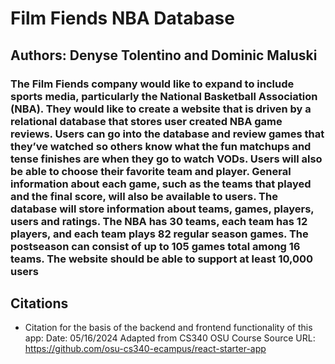 # Film Fiends NBA Database

## Authors: Denyse Tolentino and Dominic Maluski

### The Film Fiends company would like to expand to include sports media, particularly the National Basketball Association (NBA). They would like to create a website that is driven by a relational database that stores user created NBA game reviews. Users can go into the database and review games that they’ve watched so others know what the fun matchups and tense finishes are when they go to watch VODs. Users will also be able to choose their favorite team and player. General information about each game, such as the teams that played and the final score, will also be available to users. The database will store information about teams, games, players, users and ratings. The NBA has 30 teams, each team has 12 players, and each team plays 82 regular season games. The postseason can consist of up to 105 games total among 16 teams. The website should be able to support at least 10,000 users

## Citations
- Citation for the basis of the backend and frontend functionality of this app:
Date: 05/16/2024
Adapted from CS340 OSU Course
Source URL: https://github.com/osu-cs340-ecampus/react-starter-app